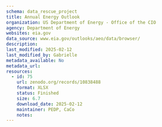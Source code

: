 ```yaml
---
schema: data_rescue_project 
title: Annual Energy Outlook
organization: US Department of Energy - Office of the CIO
agency: Department of Energy
websites: eia.gov
data_source: www.eia.gov/outlooks/aeo/data/browser/
description: 
last_modified: 2025-02-12
last_modified_by: Gabrielle
metadata_available: No
metadata_url: 
resources:
  - id: 75
    url: zenodo.org/records/10838488
    format: XLSX
    status: Finished
    size: 6.7
    download_date: 2025-02-12
    maintainer: PEDP, CaCo
    notes: 
---
```

